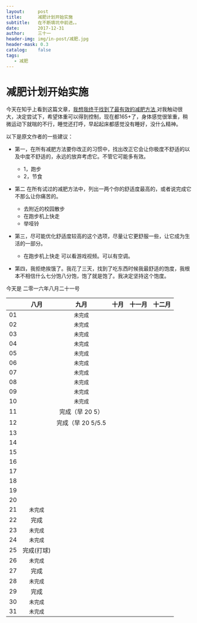```yaml
---
layout:     post
title:      减肥计划开始实施
subtitle:   在不断填坑中前进。。
date:       2017-12-31
author:     三十一
header-img: img/in-post/减肥.jpg
header-mask: 0.3
catalog:    false
tags:
   - 减肥
---
```


# 减肥计划开始实施

今天在知乎上看到这篇文章，[我想我终于找到了最有效的减肥方法](https://zhuanlan.zhihu.com/p/24107946),对我触动很大，决定尝试下，希望体重可以得到控制，现在都165+了，身体感觉很笨重，稍微运动下就喘的不行，睡觉还打呼，早起起床都感觉没有睡好，没什么精神。

以下是原文作者的一些建议：

* 第一，在所有减肥方法要你改正的习惯中，找出改正它会让你极度不舒适的以及中度不舒适的，永远的放弃考虑它。不管它可能多有效。
    - 1，跑步
    - 2，节食

* 第二 在所有试过的减肥方法中，列出一两个你的舒适度最高的，或者说完成它不那么让你痛苦的。
    
    - 去附近的校园散步
    - 在跑步机上快走
    - 举哑铃

* 第三，尽可能优化舒适度较高的这个选项，尽量让它更舒服一些，让它成为生活的一部分。
    - 在跑步机上快走 可以看游戏视频。可以有空调。

* 第四，我拒绝挨饿了。我花了三天，找到了吃东西时候我最舒适的饱度，我根本不相信什么七分饱八分饱，饱了就是饱了。我决定坚持这个饱度。

今天是 二零一六年八月二十一号


|  | 八月 | 九月 | 十月 | 十一月 | 十二月 |
| --- | :-: | :-: | :-: | :-: | :-: |
| 01 |  |`未完成`|  |  |  |
| 02 |  |`未完成`|  |  |  |
| 03 |  |`未完成`|  |  |  |
| 04 |  |`未完成`|  |  |  |
| 05 |  |`未完成`|  |  |  |
| 06 |  |`未完成`|  |  |  |
| 07 |  |`未完成`|  |  |  |
| 08 |  | `未完成` |  |  |  |
| 09 |  | `未完成` |  |  |  |
| 10 |  | `未完成` |  |  |  |
| 11 |  | 完成（早 20 5） |  |  |  |
| 12 |  |  完成（早 20 5/5.5|  |  |  |
| 13 |  |  |  |  |  |
| 14 |  |  |  |  |  |
| 15 |  |  |  |  |  |
| 16 |  |  |  |  |  |
| 17 |  |  |  |  |  |
| 18 |  |  |  |  |  |
| 19 |  |  |  |  |  |
| 20 |  |  |  |  |  |
| 21 | `未完成` |  |  |  |  |
| 22 | 完成 |  |  |  |  |
| 23 | `未完成` |  |  |  |  |
| 24 | `未完成` |  |  |  |  |
| 25 | 完成(打球)|  |  |  |  |
| 26 |  `未完成`|  |  |  |  |
| 27 |  完成|  |  |  |  |
| 28 | `未完成` |  |  |  |  |
| 29 | 完成 |  |  |  |  |
| 30 | `未完成` |  |  |  |  |
| 31 | `未完成` |  |  |  |  |






